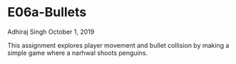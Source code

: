 # E06a-Bullets
Adhiraj Singh
October 1, 2019

This assignment explores player movement and bullet collision by making a simple game where a narhwal shoots penguins.

   
